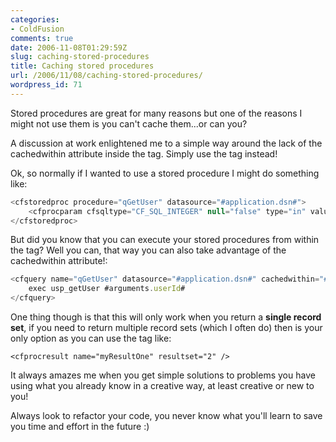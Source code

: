 ```yaml
---
categories:
- ColdFusion
comments: true
date: 2006-11-08T01:29:59Z
slug: caching-stored-procedures
title: Caching stored procedures
url: /2006/11/08/caching-stored-procedures/
wordpress_id: 71
---
```


Stored procedures are great for many reasons but one of the reasons I might not use them is you can't cache them...or can you?




A discussion at work enlightened me to a simple way around the lack of the cachedwithin attribute inside the <cfstoredproc> tag. Simply use the <cfquery> tag instead!




Ok, so normally if I wanted to use a stored procedure I might do something like:


``` javascript
<cfstoredproc procedure="qGetUser" datasource="#application.dsn#">
	<cfprocparam cfsqltype="CF_SQL_INTEGER" null="false" type="in" value="#arguments.userId#" />
</cfstoredproc>
```


But did you know that you can execute your stored procedures from within the <cfquery> tag? Well you can, that way you can also take advantage of the cachedwithin attribute!:


``` javascript
<cfquery name="qGetUser" datasource="#application.dsn#" cachedwithin="#createTimeSpan(0,2,0,0)#">
	exec usp_getUser #arguments.userId#
</cfquery>
```


One thing though is that this will only work when you return a **single record set**, if you need to return multiple record sets (which I often do) then <cfstoredproc> is your only option as you can use the <cfprocresult> tag like:


	<cfprocresult name="myResultOne" resultset="2" />


It always amazes me when you get simple solutions to problems you have using what you already know in a creative way, at least creative or new to you!

Always look to refactor your code, you never know what you'll learn to save you time and effort in the future :)
